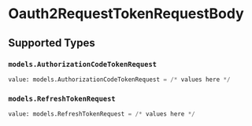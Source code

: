 # Oauth2RequestTokenRequestBody


## Supported Types

### `models.AuthorizationCodeTokenRequest`

```python
value: models.AuthorizationCodeTokenRequest = /* values here */
```

### `models.RefreshTokenRequest`

```python
value: models.RefreshTokenRequest = /* values here */
```

